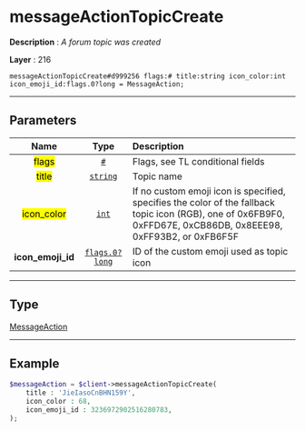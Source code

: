 # messageActionTopicCreate

**Description** : *A forum topic was created*

**Layer** : 216

```tl
messageActionTopicCreate#d999256 flags:# title:string icon_color:int icon_emoji_id:flags.0?long = MessageAction;
```

---

## Parameters

| Name | Type | Description |
| :---: | :---: | :--- |
| <mark>flags</mark> | [`#`](type/#) | Flags, see TL conditional fields |
| <mark>title</mark> | [`string`](type/string) | Topic name |
| <mark>icon_color</mark> | [`int`](type/int) | If no custom emoji icon is specified, specifies the color of the fallback topic icon (RGB), one of 0x6FB9F0, 0xFFD67E, 0xCB86DB, 0x8EEE98, 0xFF93B2, or 0xFB6F5F |
| **icon_emoji_id** | [`flags.0?long`](type/long) | ID of the custom emoji used as topic icon |

---

## Type

[MessageAction](type/MessageAction)

---

## Example

```php
$messageAction = $client->messageActionTopicCreate(
	title : 'JieIasoCnBHN159Y',
	icon_color : 68,
	icon_emoji_id : 3236972902516280783,
);
```